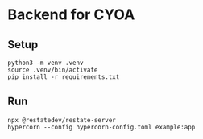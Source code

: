 # Backend for CYOA

## Setup

```shell
python3 -m venv .venv
source .venv/bin/activate
pip install -r requirements.txt
```

## Run

```shell
npx @restatedev/restate-server
hypercorn --config hypercorn-config.toml example:app 
```